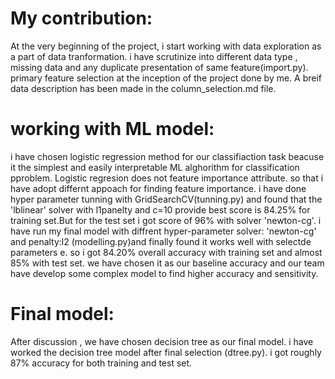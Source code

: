 # My contribution:
At the very beginning of the project, i start working with data exploration as a part of data tranformation. i have scrutinize into different data type , missing data and any duplicate presentation of same feature(import.py). primary feature selection at the inception of the project done by me.
A breif data description has been made in the column_selection.md file.
# working with ML model:
i have chosen logistic regression method for our classifiaction task beacuse it the simplest and easily interpretable ML alghorithm for classification pproblem. Logistic regresion does not feature importance attribute. so that i have adopt differnt appoach for finding feature importance. i have done hyper parameter tunning with GridSearchCV(tunning.py) and found that the 'lblinear' solver with l1panelty and c=10 provide best score is 84.25% for training set.But for the test set i got score of 96% with solver 'newton-cg'. i have run my final model with diffrent hyper-parameter solver: 'newton-cg' and penalty:l2 (modelling.py)and finally found it works well with selectde parameters e. so i got 84.20% overall accuracy with training set and almost 85% with test set. we have chosen it as our baseline accuracy and our team have develop some complex model to find higher accuracy and sensitivity.
# Final model:
After discussion , we have chosen decision tree as our final model. i have worked the decision tree model after final selection (dtree.py). i got roughly 87% accuracy for both training and test set.
